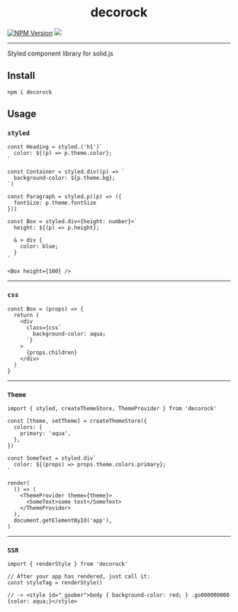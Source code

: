 <h1 align="center">decorock</h1>

[![NPM Version](https://img.shields.io/npm/v/decorock.svg?style=for-the-badge)](https://www.npmjs.com/package/decorock)
![](https://img.shields.io/npm/dm/decorock.svg?style=for-the-badge)

---

Styled component library for solid.js

## Install

```
npm i decorock
```

## Usage

### `styled`

```tsx
const Heading = styled.('h1')`
  color: ${(p) => p.theme.color};
`

const Container = styled.div((p) => `
  background-color: ${p.theme.bg};
`)

const Paragraph = styled.p((p) => ({
  fontSize: p.theme.fontSize
}))

const Box = styled.div<{height: number}>`
  height: ${(p) => p.height};

  & > div {
    color: blue;
  }
`

<Box height={100} />
```

---

### `css`

```tsx
const Box = (props) => {
  return (
    <div
      class={css`
        background-color: aqua;
      `}
    >
      {props.children}
    </div>
  )
}
```

---

### `Theme`

```tsx
import { styled, createThemeStore, ThemeProvider } from 'decorock'

const [theme, setTheme] = createThemeStore({
  colors: {
    primary: 'aqua',
  },
})

const SomeText = styled.div`
  color: ${(props) => props.theme.colors.primary};
`

render(
  () => (
    <ThemeProvider theme={theme}>
      <SomeText>some text</SomeText>
    </ThemeProvider>
  ),
  document.getElementById('app'),
)
```

---

### `SSR`

```tsx
import { renderStyle } from 'decorock'

// After your app has rendered, just call it:
const styleTag = renderStyle()

// -> <style id="_goober">body { background-color: red; } .go000000000 {color: aqua;}</style>
```
